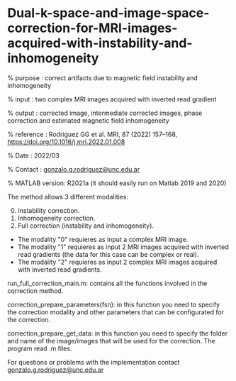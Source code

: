 # Dual-k-space-and-image-space-correction-for-MRI-images-acquired-with-instability-and-inhomogeneity

% purpose   : correct artifacts due to magnetic field instability and inhomogeneity

% input     : two complex MRI images acquired with inverted read gradient

% output    : corrected image, intermediate corrected images, phase correction and estimated magnetic field inhomogeneity

% reference : Rodriguez GG et al. MRI, 87 (2022) 157–168, https://doi.org/10.1016/j.mri.2022.01.008    

% Date      : 2022/03 

% Contact   : gonzalo.g.rodriguez@unc.edu.ar

% MATLAB version: R2021a (it should easily run on Matlab 2019 and 2020)

The method allows 3 different modalities:

0) Instability correction.
1) Inhomogeneity correction.
2) Full correction (instability and inhomogeneity).


- The modality "0" requieres as input a complex MRI image.
- The modality "1" requieres as input 2 MRI images acquired with inverted read gradients (the data for this case can be complex or real).
- The modality "2" requieres as input 2 complex MRI images acquired with inverted read gradients.


run_full_correction_main.m: contains all the functions involved in the correction method.


correction_prepare_parameters(fsn): in this function you need to specify the correction modality and other parameters that can be configurated for the correction.


correction_prepare_get_data: in this function you need to specify the folder and name of the image/images that will be used for the correction.
The program read .m files. 

For questions or problems with the implementation contact gonzalo.g.rodriguez@unc.edu.ar

